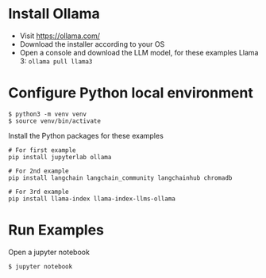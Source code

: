 # Install Ollama

* Visit https://ollama.com/
* Download the installer according to your OS
* Open a console and download the LLM model, for these examples Llama 3: `ollama pull llama3`

# Configure Python local environment

```
$ python3 -m venv venv
$ source venv/bin/activate

````
Install the Python packages for these examples

```
# For first example
pip install jupyterlab ollama

# For 2nd example
pip install langchain langchain_community langchainhub chromadb 

# For 3rd example
pip install llama-index llama-index-llms-ollama
```


# Run Examples

Open a jupyter notebook

```
$ jupyter notebook
```

